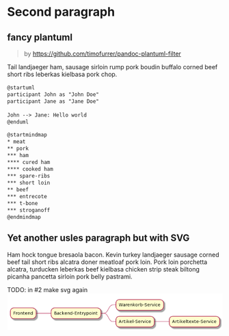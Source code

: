 # Second paragraph 
## fancy plantuml
> by https://github.com/timofurrer/pandoc-plantuml-filter

Tail landjaeger ham, sausage sirloin rump pork boudin buffalo corned beef short ribs leberkas kielbasa pork chop.

```plantuml
@startuml
participant John as "John Doe"
participant Jane as "Jane Doe"
 
John --> Jane: Hello world
@enduml
```

```plantuml
@startmindmap
* meat
** pork
*** ham
**** cured ham
**** cooked ham
*** spare-ribs
*** short loin
** beef
*** entrecote
*** t-bone
*** stroganoff
@endmindmap
```


## Yet another usles paragraph but with SVG
Ham hock tongue bresaola bacon. Kevin turkey landjaeger sausage corned beef tail short ribs alcatra doner meatloaf pork loin. Pork loin porchetta alcatra, turducken leberkas beef kielbasa chicken strip steak biltong picanha pancetta sirloin pork belly pastrami.

TODO: in #2 make svg again
![an svg](./img.png)
